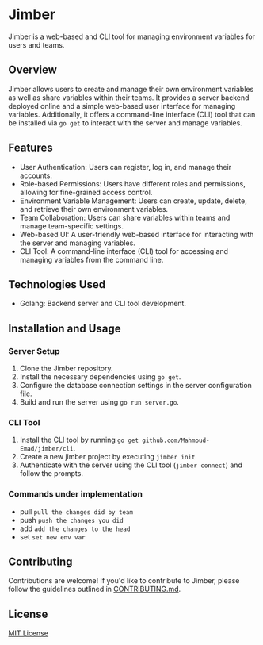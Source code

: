 # Jimber

Jimber is a web-based and CLI tool for managing environment variables for users and teams.

## Overview

Jimber allows users to create and manage their own environment variables as well as share variables within their teams. It provides a server backend deployed online and a simple web-based user interface for managing variables. Additionally, it offers a command-line interface (CLI) tool that can be installed via `go get` to interact with the server and manage variables.

## Features

- User Authentication: Users can register, log in, and manage their accounts.
- Role-based Permissions: Users have different roles and permissions, allowing for fine-grained access control.
- Environment Variable Management: Users can create, update, delete, and retrieve their own environment variables.
- Team Collaboration: Users can share variables within teams and manage team-specific settings.
- Web-based UI: A user-friendly web-based interface for interacting with the server and managing variables.
- CLI Tool: A command-line interface (CLI) tool for accessing and managing variables from the command line.

## Technologies Used

- Golang: Backend server and CLI tool development.
<!-- - [Your chosen web framework]: Web-based UI development.
- [Your chosen database]: Data storage and management.
- [Other libraries or dependencies you use]: [List any additional libraries or dependencies used in the project.] -->

## Installation and Usage

### Server Setup

1. Clone the Jimber repository.
2. Install the necessary dependencies using `go get`.
3. Configure the database connection settings in the server configuration file.
4. Build and run the server using `go run server.go`.

<!-- ### Web-based UI

1. Install the required dependencies for the web-based UI (e.g., Node.js, npm or yarn).
2. Navigate to the `web-ui` directory.
3. Install the necessary packages using `npm install` or `yarn install`.
4. Configure the API endpoint in the web UI codebase.
5. Start the web-based UI development server using `npm start` or `yarn start`. -->

### CLI Tool

1. Install the CLI tool by running `go get github.com/Mahmoud-Emad/jimber/cli`.
2. Create a new jimber project by executing `jimber init`
3. Authenticate with the server using the CLI tool (`jimber connect`) and follow the prompts.

### Commands under implementation
- pull `pull the changes did by team`
- push `push the changes you did`
- add   `add the changes to the head`
- set   `set new env var`

<!-- 3. Use the CLI tool commands to manage environment variables (`jimber add`, `jimber get`, etc.). -->

## Contributing

Contributions are welcome! If you'd like to contribute to Jimber, please follow the guidelines outlined in [CONTRIBUTING.md](CONTRIBUTING.md).

## License

[MIT License](LICENSE)
